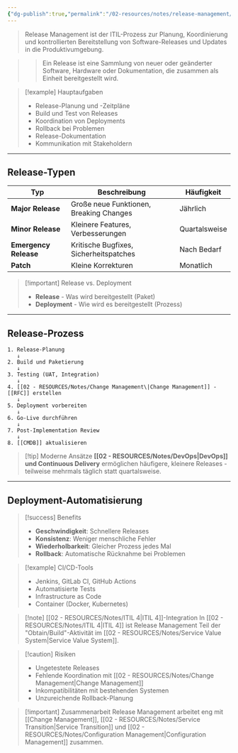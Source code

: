 ```yaml
---
{"dg-publish":true,"permalink":"/02-resources/notes/release-management/","tags":["informatik/management","GFN/LF06"],"noteIcon":"","updated":"2025-10-24T12:55:30.734+02:00"}
---
```



>Release Management ist der ITIL-Prozess zur Planung, Koordinierung und kontrollierten Bereitstellung von Software-Releases und Updates in die Produktivumgebung.

>>Ein Release ist eine Sammlung von neuer oder geänderter Software, Hardware oder Dokumentation, die zusammen als Einheit bereitgestellt wird.

>[!example] Hauptaufgaben
>- Release-Planung und -Zeitpläne
>- Build und Test von Releases
>- Koordination von Deployments
>- Rollback bei Problemen
>- Release-Dokumentation
>- Kommunikation mit Stakeholdern

---

## Release-Typen

|Typ|Beschreibung|Häufigkeit|
|---|---|---|
|**Major Release**|Große neue Funktionen, Breaking Changes|Jährlich|
|**Minor Release**|Kleinere Features, Verbesserungen|Quartalsweise|
|**Emergency Release**|Kritische Bugfixes, Sicherheitspatches|Nach Bedarf|
|**Patch**|Kleine Korrekturen|Monatlich|

>[!important] Release vs. Deployment
>- **Release** - Was wird bereitgestellt (Paket)
>- **Deployment** - Wie wird es bereitgestellt (Prozess)

---

## Release-Prozess

```
1. Release-Planung
   ↓
2. Build und Paketierung
   ↓
3. Testing (UAT, Integration)
   ↓
4. [[02 - RESOURCES/Notes/Change Management\|Change Management]] - [[RFC]] erstellen
   ↓
5. Deployment vorbereiten
   ↓
6. Go-Live durchführen
   ↓
7. Post-Implementation Review
   ↓
8. [[CMDB]] aktualisieren
```

>[!tip] Moderne Ansätze
>**[[02 - RESOURCES/Notes/DevOps\|DevOps]] und Continuous Delivery** ermöglichen häufigere, kleinere Releases - teilweise mehrmals täglich statt quartalsweise.

---

## Deployment-Automatisierung

>[!success] Benefits
>- **Geschwindigkeit**: Schnellere Releases
>- **Konsistenz**: Weniger menschliche Fehler
>- **Wiederholbarkeit**: Gleicher Prozess jedes Mal
>- **Rollback**: Automatische Rücknahme bei Problemen

>[!example] CI/CD-Tools
>- Jenkins, GitLab CI, GitHub Actions
>- Automatisierte Tests
>- Infrastructure as Code
>- Container (Docker, Kubernetes)

>[!note] [[02 - RESOURCES/Notes/ITIL 4\|ITIL 4]]-Integration
>In [[02 - RESOURCES/Notes/ITIL 4\|ITIL 4]] ist Release Management Teil der "Obtain/Build"-Aktivität im [[02 - RESOURCES/Notes/Service Value System\|Service Value System]].

>[!caution] Risiken
>- Ungetestete Releases
>- Fehlende Koordination mit [[02 - RESOURCES/Notes/Change Management\|Change Management]]
>- Inkompatibilitäten mit bestehenden Systemen
>- Unzureichende Rollback-Planung

>[!important] Zusammenarbeit
>Release Management arbeitet eng mit [[Change Management]], [[02 - RESOURCES/Notes/Service Transition\|Service Transition]] und [[02 - RESOURCES/Notes/Configuration Management\|Configuration Management]] zusammen.
